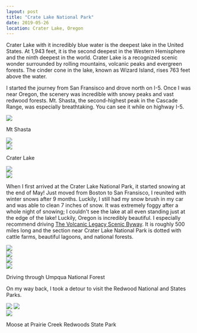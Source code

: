 ```yaml
---
layout: post
title: "Crate Lake National Park"
date: 2019-05-26
location: Crater Lake, Oregon
---
```

Crater Lake with it incredibly blue water is the deepest lake in the United States. At 1,943 feet, it is the second deepest in the Western Hemisphere and the ninth deepest in the world. Crater Lake is a recognized scenic wonder surrounded by rolling mountains, volcanic peaks and evergreen forests. The cinder cone in the lake, known as Wizard Island, rises 763 feet above the water.


<div id="amzn-assoc-ad-962a90b9-f11b-4b3e-9bea-f4082e83e1e6"></div><script async src="//z-na.amazon-adsystem.com/widgets/onejs?MarketPlace=US&adInstanceId=962a90b9-f11b-4b3e-9bea-f4082e83e1e6"></script>


I started the journey from San Fransisco and drove north on I-5. Once I was near Oregon, the scenery was incredible with snowy peaks and vast redwood forests. Mt. Shasta, the second-highest peak in the Cascade Range, was especially breathtaking. You can see it while on highway I-5.

<div class="post-image">
    <img src="img/crater/DSC02557-Edit.jpg">
    <p class="post-image-caption"> Mt Shasta </p>
</div>

<div class="post-image">
    <img src="img/crater/DSC02560-Edit.jpg">
</div>

<div class="post-image">
    <img src="img/crater/DSC02606-Edit.jpg">
      <p class="post-image-caption"> Crater Lake </p>
</div>

<div class="post-image">
    <img src="img/crater/DSC02611-Edit.jpg">
</div>

<div class="post-image">
    <img src="img/crater/DSC02694-Edit.jpg">
</div>

<div class="alignleft">
     <script type="text/javascript">
       	amzn_assoc_ad_type = "banner";
	amzn_assoc_marketplace = "amazon";
	amzn_assoc_region = "US";
	amzn_assoc_placement = "assoc_banner_placement_default";
	amzn_assoc_campaigns = "amazonfresh";
	amzn_assoc_banner_type = "category";
	amzn_assoc_isresponsive = "true";
	amzn_assoc_banner_id = "1MQYS9XC8GMVG3JVDPG2";
	amzn_assoc_tracking_id = "travelog008-20";
	amzn_assoc_linkid = "9f069d8502653474db97e8b26fd58b77";
     </script>
     <script src="//z-na.amazon-adsystem.com/widgets/q?ServiceVersion=20070822&Operation=GetScript&ID=OneJS&WS=1"></script>
    </div>



When I first arrived at the Crater Lake National Park, it started snowing at the end of May! Just moved from Boston to San Fransisco, I reunited with winter snows after 9 months. Luckily, I still had my snow brush in my car and was able to clean 7 inches of snow. It was extremely foggy after a whole night of snowing; I couldn't see the lake at all even standing just at the edge of the lake! Luckily, Oregon is incredibly beautiful. I especially recommend driving [The Volcanic Legacy Scenic Byway](https://en.wikipedia.org/wiki/Volcanic_Legacy_Scenic_Byway). It is roughly 500 miles long and the section near Crater Lake National Park is dotted with cattle farms, beautiful lagoons, and national forests.

<div class="post-image">
    <img src="img/crater/DSC02575-Edit.jpg">
</div>
<div class="post-image">
    <img src="img/crater/DSC02583-Edit.jpg">
</div>
<div class="post-image">
    <img src="img/crater/DSC02592-Edit.jpg">
</div>
<div class="post-image">
    <img src="img/crater/DSC02605-Edit.jpg">
    <p class="post-image-caption"> Driving through Umpqua National Forest</p>
</div>

<div class="alignleft">
     <script type="text/javascript">
       	amzn_assoc_ad_type = "banner";
	amzn_assoc_marketplace = "amazon";
	amzn_assoc_region = "US";
	amzn_assoc_placement = "assoc_banner_placement_default";
	amzn_assoc_campaigns = "audible";
	amzn_assoc_banner_type = "category";
	amzn_assoc_isresponsive = "true";
	amzn_assoc_banner_id = "1P30Y4SND0J2WWAXDEG2";
	amzn_assoc_tracking_id = "travelog008-20";
	amzn_assoc_linkid = "9e29ee1d7c69e0865870e08c2a0a7b71";
     </script>
     <script src="//z-na.amazon-adsystem.com/widgets/q?ServiceVersion=20070822&Operation=GetScript&ID=OneJS&WS=1"></script>
    </div>

On my way back, I took a detour to visit the Redwood National and States Parks.

<div class="post-image post-image--split">
    <img src="img/crater/DSC02872-Edit.jpg">
    <img src="img/crater/DSC02882-Edit.jpg">
</div>

<div class="post-image">
    <img src="img/crater/DSC02891-Edit.jpg">
    <p class="post-image-caption"> Moose at Prairie Creek Redwoods State Park</p>
</div>

<div id="amzn-assoc-ad-bc8e9634-2454-4b9c-9078-27f3b7eedb47"></div><script async src="//z-na.amazon-adsystem.com/widgets/onejs?MarketPlace=US&adInstanceId=bc8e9634-2454-4b9c-9078-27f3b7eedb47"></script>

<script type="text/javascript">
amzn_assoc_placement = "adunit0";
amzn_assoc_search_bar = "false";
amzn_assoc_tracking_id = "travelog008-20";
amzn_assoc_ad_mode = "manual";
amzn_assoc_ad_type = "smart";
amzn_assoc_marketplace = "amazon";
amzn_assoc_region = "US";
amzn_assoc_title = "My gears";
amzn_assoc_linkid = "249cb445c3d4d9b9df52649bf2980bc6";
amzn_assoc_asins = "B00PX8CNCM,B07PP3DSZK,B07F3DVWPJ,B0781RYKTW,B00IQ2S6BY,B01NA9O89R";
</script>
<script src="//z-na.amazon-adsystem.com/widgets/onejs?MarketPlace=US"></script>
